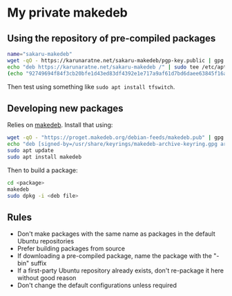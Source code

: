 # My private makedeb

## Using the repository of pre-compiled packages
```bash
name="sakaru-makedeb"
wget -qO - https://karunaratne.net/sakaru-makedeb/pgp-key.public | gpg --dearmor | sudo tee "/etc/apt/trusted.gpg.d/$name.gpg" 1> /dev/null
echo "deb https://karunaratne.net/sakaru-makedeb /" | sudo tee /etc/apt/sources.list.d/$name.list
(echo "92749694f84f3cb20bfe1d43ed83df4392e1e717a9af61d7bd6daee63845f16a /etc/apt/trusted.gpg.d/$name.gpg" | sha256sum -c) && sudo apt update
```

Then test using something like `sudo apt install tfswitch`.

## Developing new packages
Relies on [makedeb](https://www.makedeb.org/). Install that using:
```bash
wget -qO - "https://proget.makedeb.org/debian-feeds/makedeb.pub" | gpg --dearmor | sudo tee /usr/share/keyrings/makedeb-archive-keyring.gpg 1> /dev/null
echo "deb [signed-by=/usr/share/keyrings/makedeb-archive-keyring.gpg arch=all] https://proget.makedeb.org makedeb main" | sudo tee /etc/apt/sources.list.d/makedeb.list 1> /dev/null
sudo apt update
sudo apt install makedeb
```

Then to build a package:
```bash
cd <package>
makedeb
sudo dpkg -i <deb file>
```

## Rules
- Don't make packages with the same name as packages in the default Ubuntu repositories
- Prefer building packages from source
- If downloading a pre-compiled package, name the package with the "-bin" suffix
- If a first-party Ubuntu repository already exists, don't re-package it here without good reason
- Don't change the default configurations unless required
